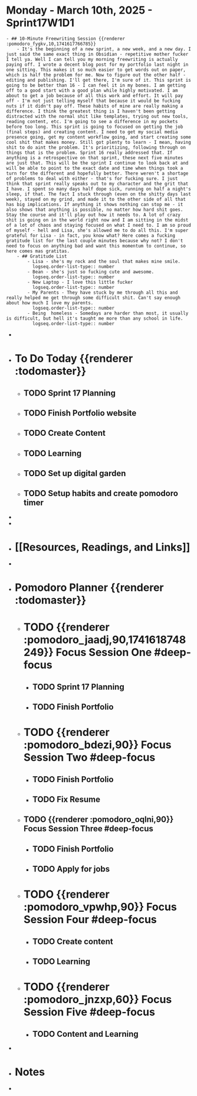 # Monday - March 10th, 2025 - Sprint17W1D1
	- ## 10-Minute Freewriting Session {{renderer :pomodoro_fygkv,10,1741617766785}}
		- It's the beginning of a new sprint, a new week, and a new day. I just said the same exact thing in Obsidian - repetitive mother fucker I tell ya. Well I can tell you my morning freewriting is actually paying off. I wrote a decent blog post for my portfolio last night in one sitting. This makes it so much easier to get words out on paper, which is half the problem for me. Now to figure out the other half - editing and publishing. I'll get there, I'm sure of it. This sprint is going to be better than 16 - I can feel it in my bones. I am getting off to a good start with a good plan while highly motivated. I am about to get a job because of all this work and effort. It will pay off - I'm not just telling myself that because it would be fucking nuts if it didn't pay off. These habits of mine are really making a difference. I think the greatest thing is I haven't been getting distracted with the normal shit like templates, trying out new tools, reading content, etc. I'm going to see a difference in my pockets before too long. This sprint is going to focused on getting the job (final steps) and creating content. I need to get my social media presence going, get my content workflow going, and start creating some cool shit that makes money. Still got plenty to learn - I mean, having shit to do aint the problem. It's prioritizing, following through on things that is the problem. Sprint 16 really addressed that. If anything is a retrospective on that sprint, these next five minutes are just that. This will be the sprint I continue to look back at and will be able to point to the exact date and time when things took a turn for the different and hopefully better. There weren't a shortage of problems to deal with either - that's for fucking sure. I just think that sprint really speaks out to my character and the grit that I have. I spent so many days half dope sick, running on half a night's sleep, if that. The fact I stuck through (even on the shitty days last week), stayed on my grind, and made it to the other side of all that has big implications. If anything it shows nothing can stop me - it also shows that anything is possible, no matter how hard shit goes. Stay the course and it'll play out how it needs to. A lot of crazy shit is going on in the world right now and I am sitting in the midst of a lot of chaos and staying focused on what I need to. I am so proud of myself - hell and Lisa, she's allowed me to do all this. I'm super grateful for Lisa - in fact, you know what? Here comes a fucking gratitude list for the last couple minutes because why not? I don't need to focus on anything bad and want this momentum to continue, so here comes mas gratitas.
		- ## Gratitude List
			- Lisa - she's my rock and the soul that makes mine smile.
			  logseq.order-list-type:: number
			- Bean - she's just so fucking cute and awesome.
			  logseq.order-list-type:: number
			- New Laptop - I love this little fucker
			  logseq.order-list-type:: number
			- My Parents - They have stuck by me through all this and really helped me get through some difficult shit. Can't say enough about how much I love my parents.
			  logseq.order-list-type:: number
			- Being  homeless - Somedays are harder than most, it usually is difficult, but hell it's taught me more than any school in life.
			  logseq.order-list-type:: number
-
- # To Do Today {{renderer :todomaster}}
	- ## TODO Sprint 17 Planning
	- ## TODO Finish Portfolio website
	- ## TODO Create Content
	- ## TODO Learning
	- ## TODO Set up digital garden
	- ## TODO Setup habits and create pomodoro timer
-
-
- # [[Resources, Readings, and Links]]
-
- # Pomodoro Planner {{renderer :todomaster}}
	- # TODO {{renderer :pomodoro_jaadj,90,1741618748249}} Focus Session One #deep-focus
		- ## TODO Sprint 17 Planning
		- ## TODO Finish Portfolio
	- # TODO {{renderer :pomodoro_bdezi,90}} Focus Session Two #deep-focus
		- ## TODO Finish Portfolio
		- ## TODO Fix Resume
	- ## TODO {{renderer :pomodoro_oqlni,90}} Focus Session Three #deep-focus
		- ## TODO Finish Portfolio
		- ## TODO Apply for jobs
	- # TODO {{renderer :pomodoro_vpwhp,90}} Focus Session Four #deep-focus
		- ## TODO Create content
		- ## TODO Learning
	- # TODO {{renderer :pomodoro_jnzxp,60}} Focus Session Five #deep-focus
		- ## TODO Content and Learning
-
- # Notes
-